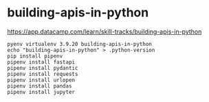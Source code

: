 # building-apis-in-python

https://app.datacamp.com/learn/skill-tracks/building-apis-in-python


```
pyenv virtualenv 3.9.20 building-apis-in-python
echo "building-apis-in-python" > .python-version
pip install pipenv
pipenv install fastapi
pipenv install pydantic
pipenv install requests
pipenv install urlopen
pipenv install pandas
pipenv install jupyter
```